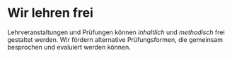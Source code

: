 # Wir lehren frei
Lehrveranstaltungen und Prüfungen können *inhaltlich* und *methodisch* frei gestaltet werden.
Wir fördern alternative Prüfungsformen, die gemeinsam besprochen und evaluiert werden können.
